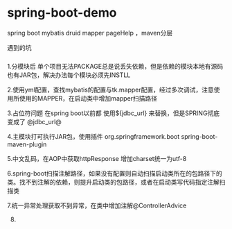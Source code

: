 # spring-boot-demo
spring boot  mybatis druid  mapper pageHelp ，maven分层


遇到的坑
###
1.分模块后 单个项目无法PACKAGE总是说丢失依赖，但是依赖的模块本地有源码也有JAR包，解决办法每个模块必须先INSTLL

2.使用yml配置，查找mybatis的配置与tk.mapper配置，经过多次调试，注意使用所使用的MAPPER，在启动类中增加mapper扫描路径

3.占位符问题 在spring boot以前都 使用${jdbc_url} 来替换，但是SPRING彻底变成了 @jdbc_url@

4.主模块打可执行JAR包，使用插件
    org.springframework.boot 
    spring-boot-maven-plugin 

5.中文乱码，在AOP中获取httpResponse 增加charset统一为utf-8

6.spring-boot扫描注解路径，如果没有配置则自动扫描启动类所在的包路径下的类。找不到注解的依赖，则提升启动类的包路径，或者在启动类写代码指定注解扫描类

7.统一异常处理获取不到异常，在类中增加注解@ControllerAdvice

8.
